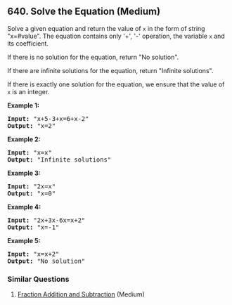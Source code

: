 <!--|This file generated by command(leetcode description); DO NOT EDIT.    |-->
<!--+----------------------------------------------------------------------+-->
<!--|@author    Openset <openset.wang@gmail.com>                           |-->
<!--|@link      https://github.com/openset                                 |-->
<!--|@home      https://github.com/openset/leetcode                        |-->
<!--+----------------------------------------------------------------------+-->

## 640. Solve the Equation (Medium)

<p>
Solve a given equation and return the value of <code>x</code> in the form of string "x=#value". The equation contains only '+', '-' operation, the variable <code>x</code> and its coefficient.
</p>

<p>
If there is no solution for the equation, return "No solution".
</p>
<p>
If there are infinite solutions for the equation, return "Infinite solutions".
</p>
<p>
If there is exactly one solution for the equation, we ensure that the value of <code>x</code> is an integer.
</p>

<p><b>Example 1:</b><br/>
<pre>
<b>Input:</b> "x+5-3+x=6+x-2"
<b>Output:</b> "x=2"
</pre>
</p>

<p><b>Example 2:</b><br/>
<pre>
<b>Input:</b> "x=x"
<b>Output:</b> "Infinite solutions"
</pre>
</p>

<p><b>Example 3:</b><br/>
<pre>
<b>Input:</b> "2x=x"
<b>Output:</b> "x=0"
</pre>
</p>

<p><b>Example 4:</b><br/>
<pre>
<b>Input:</b> "2x+3x-6x=x+2"
<b>Output:</b> "x=-1"
</pre>
</p>

<p><b>Example 5:</b><br/>
<pre>
<b>Input:</b> "x=x+2"
<b>Output:</b> "No solution"
</pre>
</p>

### Similar Questions
  1. [Fraction Addition and Subtraction](https://github.com/openset/leetcode/tree/master/problems/fraction-addition-and-subtraction) (Medium)
